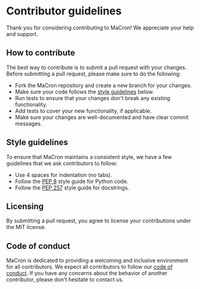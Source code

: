 # Contributor guidelines

Thank you for considering contributing to MaCron! We appreciate your help and support.

## How to contribute

The best way to contribute is to submit a pull request with your changes. Before submitting a pull request, please make sure to do the following:

- Fork the MaCron repository and create a new branch for your changes.
- Make sure your code follows the [style guidelines](#style-guidelines) below.
- Run tests to ensure that your changes don't break any existing functionality.
- Add tests to cover your new functionality, if applicable.
- Make sure your changes are well-documented and have clear commit messages.

## Style guidelines

To ensure that MaCron maintains a consistent style, we have a few guidelines that we ask contributors to follow:

- Use 4 spaces for indentation (no tabs).
- Follow the [PEP 8](https://www.python.org/dev/peps/pep-0008/) style guide for Python code.
- Follow the [PEP 257](https://www.python.org/dev/peps/pep-0257/) style guide for docstrings.

## Licensing

By submitting a pull request, you agree to license your contributions under the MIT license.

## Code of conduct

MaCron is dedicated to providing a welcoming and inclusive environment for all contributors. We expect all contributors to follow our [code of conduct](CODE_OF_CONDUCT.md). If you have any concerns about the behavior of another contributor, please don't hesitate to contact us.
